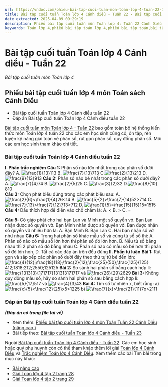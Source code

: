 ```yaml
---
url: https://vndoc.com/phieu-bai-tap-cuoi-tuan-mon-toan-lop-4-tuan-22-191671
title: Bài tập cuối tuần Toán lớp 4 Cánh diều - Tuần 22 - Bài tập cuối tuần môn Toán lớp 4 - VnDoc.com
date_extracted: 2025-04-09 09:29:19
description: Phiếu bài tập cuối tuần môn Toán lớp 4: Tuần 22 Cánh Diều là tài liệu cho các em học sinh tham khảo rèn luyện kỹ năng giải Toán lớp 4 Chương 4 Phân số.
keywords: Toán lớp 4,phiếu bài tập toán lớp 4,phiếu bài tập toán,bài tập cuối tuần,phiếu bài tập cuối tuần lớp 4,bài tập cuối tuần lớp 4,Bài tập cuối tuần lớp 4 Cánh diều tuần 22,Phiếu bài tập cuối tuần toán lớp 4 cánh diều tuần 22,phiếu bài tập toán tuần 22 sách cánh diều,Đề kiểm tra cuối tuần môn toán lớp 4 tuần 22 cánh diều,phiếu bài tập sách Cánh diều tuần 22,Bài tập toán 4 sách Cánh diều tuần 22,phiếu bài tập cuối tuần lớp 4 có lời giải,đáp án phiếu bài tập cuối tuần lớp 4,toán nâng cao lớp 4
---
```


# Bài tập cuối tuần Toán lớp 4 Cánh diều - Tuần 22
 _Bài tập cuối tuần môn Toán lớp 4_
## **Phiếu bài tập cuối tuần lớp 4 môn Toán sách Cánh Diều**
  * Bài tập cuối tuần Toán lớp 4 Cánh diều tuần 22
  * Đáp án Bài tập cuối tuần Toán lớp 4 Cánh diều tuần 22

[Bài tập cuối tuần môn Toán lớp 4 - Tuần 22](<https://vndoc.com/phieu-bai-tap-cuoi-tuan-mon-toan-lop-4-tuan-22-191671>) bao gồm toàn bộ hệ thống kiến thức môn Toán lớp 4 tuần 22 cho các em học sinh củng cố, ôn tập, rèn luyện kỹ năng giải toán về phân số, rút gọn phân số, quy đồng phân số. Mời các em học sinh tham khảo chi tiết.
### **Bài tập cuối tuần Toán lớp 4 Cánh diều tuần 22**
**I. Phần trắc nghiệm**
**Câu 1:** Phân số nào lớn nhất trong các phân số dưới đây?
A. ![\\frac{1}{13}](https://i.vdoc.vn/data/image/blank.png)113
B. ![\\frac{7}{13}](https://i.vdoc.vn/data/image/blank.png)713
C.![\\frac{2}{13}](https://i.vdoc.vn/data/image/blank.png)213
D.![\\frac{9}{13}](https://i.vdoc.vn/data/image/blank.png)913
**Câu 2:** Phân số nào bé nhất trong các phân số dưới đây?
A. ![\\frac{7}{4}](https://i.vdoc.vn/data/image/blank.png)74
B. ![\\frac{2}{5}](https://i.vdoc.vn/data/image/blank.png)25
C. ![\\frac{3}{2}](https://i.vdoc.vn/data/image/blank.png)32
D.![\\frac{8}{10}](https://i.vdoc.vn/data/image/blank.png)810   
**Câu 3:** Chọn phát biểu đúng trong các phát biểu sau:
A.![\\frac{2}{6}<\\frac{1}{4}](https://i.vdoc.vn/data/image/blank.png)26<14
B. ![\\frac{5}{2}>\\frac{7}{14}](https://i.vdoc.vn/data/image/blank.png)52>714
C. ![\\frac{7}{13}>\\frac{7}{12}](https://i.vdoc.vn/data/image/blank.png)713>712
D. ![\\frac{1}{5}=\\frac{15}{15}](https://i.vdoc.vn/data/image/blank.png)15=1515
**Câu 4:** Dấu thích hợp để điền vào chỗ chấm là:
A. <
B. >
C. =  
  
**Câu 5:** Cô giáo phát cho hai bạn Lan và Minh một số quyển vở. Bạn Lan nhận được số quyển vở. Bạn Minh nhân được số quyển vở. Bạn được nhận số quyển vở nhiều hơn là:
A. Bạn Minh
B. Bạn Lan
C. Hai bạn nhận số vở như nhau
**Câu 6:** Trong hai phân số khác mẫu số và cùng tử số số thì:
A. Phân số nào có mẫu số lớn hơn thì phân số đó lớn hơn.
B. Nếu tử số bằng nhau thì 2 phân số đó bằng nhau
C. Phân số nào có mẫu số bé hơn thì phân số đó lớn hơn.
D. Tất cả các đáp án trên đều đúng
**II. Phần tự luận**
**Bài 1:** Rút gọn và sắp xếp các phân số dưới đây theo thứ tự từ bé đến lớn:
![\\frac{4}{12};\\frac{18}{18};\\frac{2}{12};\\frac{25}{50};\\frac{125}{125}](https://i.vdoc.vn/data/image/blank.png)412;1818;212;2550;125125
**Bài 2:** So sánh hai phân số bằng cách hợp lí:
![\\frac{131313}{171717}](https://i.vdoc.vn/data/image/blank.png)131313171717 và ![\\frac{26}{29}](https://i.vdoc.vn/data/image/blank.png)2629
**Bài 3:** Không quy đồng mẫu số, hãy so sánh hai phân số sau bằng cách hợp lí:
![\\frac{5}{17}](https://i.vdoc.vn/data/image/blank.png)517 và ![\\frac{4}{3}](https://i.vdoc.vn/data/image/blank.png)43
**Bài 4:** Tìm số tự nhiên x, biết rằng:
a\) ![\\frac{x}{5}<\\frac{12}{25}](https://i.vdoc.vn/data/image/blank.png)x5<1225
b\) ![\\frac{7}{x}>\\frac{21}{11}](https://i.vdoc.vn/data/image/blank.png)7x>2111
### **Đáp án Bài tập cuối tuần Toán lớp 4 Cánh diều tuần 22**
 _**\(Đáp án có trong file tải về\)**_
  * Xem thêm: [Phiếu bài tập cuối tuần lớp 4 môn Toán Tuần 22 Cánh Diều \(nâng cao \)](<https://vndoc.com/phieu-bai-tap-cuoi-tuan-lop-4-mon-toan-nang-cao-tuan-22-226845>)
  * Bài tiếp theo: [Bài tập cuối tuần Toán lớp 4 Cánh diều - Tuần 23](<https://vndoc.com/phieu-bai-tap-cuoi-tuan-mon-toan-lop-4-tuan-23-192497>)

Ngoài [Bài tập cuối tuần Toán lớp 4 Cánh diều - Tuần 22](<https://vndoc.com/phieu-bai-tap-cuoi-tuan-mon-toan-lop-4-tuan-22-191671>). Các em học sinh hoặc quý phụ huynh còn có thể tham khảo thêm lời giải [Toán lớp 4 Cánh Diều](<https://vndoc.com/toan-lop-4-canh-dieu>) và [Trắc nghiệm Toán lớp 4 Cánh Diều](<https://vndoc.com/trac-nghiem-toan-lop-4-canh-dieu>).
Xem thêm các bài Tìm bài trong mục này khác:
  * [Bài nâng cao](</phieu-bai-tap-cuoi-tuan-mon-toan-lop-4-tuan-22-191671>)
  * [Giải Toán lớp 4 tập 2 trang 28](</giai-toan-lop-4-tap-2-trang-28-canh-dieu-337442>)
  * [Giải Toán lớp 4 tập 2 trang 29](</giai-toan-lop-4-tap-2-trang-29-canh-dieu-337445>)

